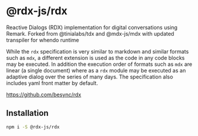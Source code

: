 # @rdx-js/rdx

Reactive Dialogs (RDX) implementation for digital conversations using Remark. Forked from @tinialabs/tdx and @mdx-js/mdx with updated transpiler for whendo runtime

While the `rdx` specification is very similar to markdown and similar formats such as `mdx`, a different extension is used as the code in any code blocks may be executed. In addition the execution order of formats such as `mdx` are linear (a single document) where as a `rdx` module may be executed as an adaptive dialog over the series of many days. The specification also includes yaml front matter by default.

https://github.com/besync/rdx

## Installation

```sh
npm i -S @rdx-js/rdx
```
